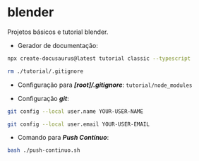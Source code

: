 # blender
Projetos básicos e tutorial blender.

- Gerador de documentação:
```bash
npx create-docusaurus@latest tutorial classic --typescript
```  
```bash
rm ./tutorial/.gitignore
```  

- Configuração para ***[root]/.gitignore***:
`tutorial/node_modules`

- Configuração ***git***:
```bash
git config --local user.name YOUR-USER-NAME
```  
```bash
git config --local user.email YOUR-USER-EMAIL
```  

- Comando para ***Push Contínuo***:
```bash
bash ./push-continuo.sh
```  
